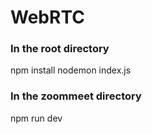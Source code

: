 # WebRTC
### In the root directory
npm install
nodemon index.js

### In the zoommeet directory
npm run dev
